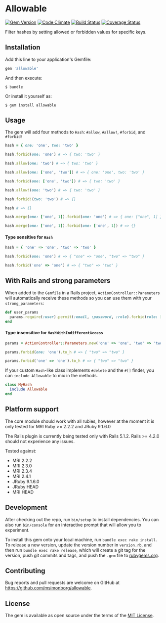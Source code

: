 # Allowable
[![Gem Version](https://badge.fury.io/rb/allowable.svg)](https://badge.fury.io/rb/allowable)
[![Code Climate](https://codeclimate.com/github/msimonborg/allowable/badges/gpa.svg)](https://codeclimate.com/github/msimonborg/allowable)
[![Build Status](https://travis-ci.org/msimonborg/allowable.svg?branch=master)](https://travis-ci.org/msimonborg/allowable)
[![Coverage Status](https://coveralls.io/repos/github/msimonborg/allowable/badge.svg?branch=master)](https://coveralls.io/github/msimonborg/allowable?branch=master)

Filter hashes by setting  allowed or forbidden values for specific keys.

## Installation

Add this line to your application's Gemfile:

```ruby
gem 'allowable'
```

And then execute:

    $ bundle

Or install it yourself as:

    $ gem install allowable

## Usage
The gem will add four methods to `Hash`: `#allow`, `#allow!`, `#forbid`, and `#forbid!`

```ruby
hash = { one: 'one', two: 'two' }

hash.forbid(one: 'one') # => { two: 'two' }

hash.allow(one: 'two') # => { two: 'two' }

hash.allow(one: ['one', 'two']) # => { one: 'one', two: 'two' }

hash.forbid(one: ['one', 'two']) # => { two: 'two' }

hash.allow!(one: 'two') # => { two: 'two' }

hash.forbid!(two: 'two') # => {}

hash # => {}

hash.merge(one: ['one', 1]).forbid(one: 'one') # => { one: ["one", 1] }

hash.merge(one: ['one', 1]).forbid(one: ['one', 1]) # => {}
```

#### Type sensitive for `Hash`

```ruby
hash = { 'one' => 'one', 'two' => 'two' }

hash.forbid(one: 'one') # => { "one" => "one", "two" => "two" }

hash.forbid('one' => 'one') # => { "two" => "two" }
```

## With Rails and strong parameters

When added to the `Gemfile` in a Rails project, `ActionController::Parameters` will automatically receive these methods so you can use them with your `strong_parameters`:

```ruby
def user_params
  params.require(:user).permit(:email, :password, :role).forbid(role: ['sys_admin', 'owner'])
end
```

#### Type insensitive for `HashWithIndifferentAccess`
```ruby
params = ActionController::Parameters.new('one' => 'one', 'two' => 'two').permit(:one, :two)

params.forbid(one: 'one').to_h # => { "two" => "two" }

params.forbid('one' => 'one').to_h # => { "two" => "two" }
```

If your custom `Hash`-like class implements `#delete` and the `#[]` finder, you can `include Allowable` to mix in the methods.

```ruby
class MyHash
  include Allowable
end
```

## Platform support

The core module should work with all rubies, however at the moment it is only tested for MRI Ruby >= 2.2.2 and JRuby 9.1.6.0

The Rails plugin is currently being tested only with Rails 5.1.2. Rails >= 4.2.0 should not experience any issues.

Tested against:
* MRI 2.2.2
* MRI 2.3.0
* MRI 2.3.4
* MRI 2.4.1
* JRuby 9.1.6.0
* JRuby HEAD
* MRI HEAD

## Development

After checking out the repo, run `bin/setup` to install dependencies. You can also run `bin/console` for an interactive prompt that will allow you to experiment.

To install this gem onto your local machine, run `bundle exec rake install`. To release a new version, update the version number in `version.rb`, and then run `bundle exec rake release`, which will create a git tag for the version, push git commits and tags, and push the `.gem` file to [rubygems.org](https://rubygems.org).

## Contributing

Bug reports and pull requests are welcome on GitHub at https://github.com/msimonborg/allowable.


## License

The gem is available as open source under the terms of the [MIT License](http://opensource.org/licenses/MIT).

